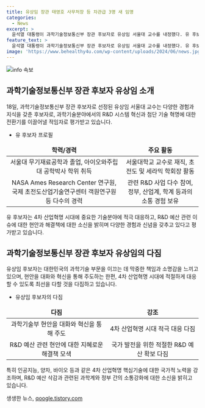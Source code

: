 ```yaml
---
title: 유상임 장관 태영호 사무처장 등 차관급 3명 새 임명
categories:
  - News
excerpt: >
  윤석열 대통령이 과학기술정보통신부 장관 후보자로 유상임 서울대 교수를 내정했다. 유 후보자는 서울대 출신으로 미 항공우주국(NASA)에서 연구원으로 근무한 경력을 가지고 있으며, 4차 산업혁명 시대에 적합한 과학기술정책 혁신을 이끌 수 있는 역량을 갖추고 있다고 평가받고 있다. 또한, 민주평화통일자문회의 사무처장, 중소벤처기업부 차관, 국무조정실 국정운영실장 등의 인선도 발표되었다.
feature_text: >
  윤석열 대통령이 과학기술정보통신부 장관 후보자로 유상임 서울대 교수를 내정했다. 유 후보자는 서울대 출신으로 미 항공우주국(NASA)에서 연구원으로 근무한 경력을 가지고 있으며, 4차 산업혁명 시대에 적합한 과학기술정책 혁신을 이끌 수 있는 역량을 갖추고 있다고 평가받고 있다. 또한, 민주평화통일자문회의 사무처장, 중소벤처기업부 차관, 국무조정실 국정운영실장 등의 인선도 발표되었다.
image: 'https://www.behealthy4u.com/wp-content/uploads/2024/06/news.jpg'
---
```


<p><img src="https://www.behealthy4u.com/wp-content/uploads/2024/06/news.jpg" alt="info 속보" /></p>

<h2 data-ke-size="size26">과학기술정보통신부 장관 후보자 유상임 소개</h2>

<p data-ke-size="size16">18일, 과학기술정보통신부 장관 후보자로 선정된 유상임 서울대 교수는 다양한 경험과 지식을 갖춘 후보자로, 과학기술분야에서의 R&D 시스템 혁신과 첨단 기술 혁명에 대한 전환기를 이끌어낼 적임자로 평가받고 있습니다.</p>

<ul>
<li>유 후보자 프로필</li>
</ul>

<table>
<thead>
<tr>
<td style="text-align: center; height: 17px;"><b>학력/경력</b></td>
<td style="text-align: center; height: 17px;"><b>주요 활동</b></td>
</tr>
</thead>
<tbody>
<tr>
<td style="text-align: center; height: 17px;">서울대 무기재료공학과 졸업, 아이오와주립대 공학박사 학위 취득</td>
<td style="text-align: center; height: 17px;">서울대학교 교수로 재직, 초전도 및 세라믹 학회장 활동</td>
</tr>
<tr>
<td style="text-align: center; height: 17px;">NASA Ames Research Center 연구원, 국제 초전도산업기술연구센터 객원연구원 등 다수의 경력</td>
<td style="text-align: center; height: 17px;">관련 R&D 사업 다수 참여, 정부, 산업계, 학계 등과의 소통 경험 보유</td>
</tr>
</tbody>
</table>

<p data-ke-size="size16">유 후보자는 4차 산업혁명 시대에 중요한 기술분야에 적극 대응하고, R&D 예산 관련 이슈에 대한 현안과 해결책에 대한 소신을 밝히며 다양한 경험과 신념을 갖추고 있다고 평가받고 있습니다.</p>

<h2 data-ke-size="size26">과학기술정보통신부 장관 후보자 유상임의 다짐</h2>

<p data-ke-size="size16">유상임 후보자는 대한민국의 과학기술 부문을 이끄는 데 막중한 책임과 소명감을 느끼고 있으며, 현안을 대화와 혁신을 통해 주도하는 한편, 4차 산업혁명 시대에 적절하게 대응할 수 있도록 최선을 다할 것을 다짐하고 있습니다.</p>

<ul>
<li>유상임 후보자의 다짐</li>
</ul>

<table>
<thead>
<tr>
<td style="text-align: center; height: 17px;"><b>다짐</b></td>
<td style="text-align: center; height: 17px;"><b>강조</b></td>
</tr>
</thead>
<tbody>
<tr>
<td style="text-align: center; height: 17px;">과학기술부 현안을 대화와 혁신을 통해 주도</td>
<td style="text-align: center; height: 17px;">4차 산업혁명 시대 적극 대응 다짐</td>
</tr>
<tr>
<td style="text-align: center; height: 17px;">R&D 예산 관련 현안에 대한 지혜로운 해결책 모색</td>
<td style="text-align: center; height: 17px;">국가 발전을 위한 적절한 R&D 예산 확보 다짐</td>
</tr>
</tbody>
</table>

<p data-ke-size="size16">특히 인공지능, 양자, 바이오 등과 같은 4차 산업혁명 핵심기술에 대한 국가적 노력을 강조하며, R&D 예산 삭감과 관련된 과학계와 정부 간의 소통강화에 대한 소신을 밝히고 있습니다.</p>
생생한 뉴스, <a href="https://qoogle.tistory.com" rel="dofollow">qoogle.tistory.com</a>


